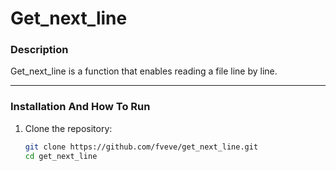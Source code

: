 # **Get_next_line**

### **Description**  
Get_next_line is a function that enables reading a file line by line.

---

### **Installation And How To Run**  

1. Clone the repository:
   ```bash
   git clone https://github.com/fveve/get_next_line.git
   cd get_next_line
